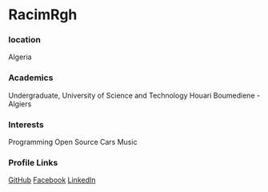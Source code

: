 # RacimRgh

### location
Algeria

### Academics
Undergraduate, University of Science and Technology Houari Boumediene - Algiers

### Interests
Programming
Open Source
Cars
Music

### Profile Links
[GitHub](https://github.com/RacimRgh)
[Facebook](https://www.facebook.com/racim.righi)
[LinkedIn](https://www.linkedin.com/in/racim-righi/)